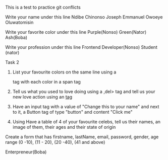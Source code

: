 This is a test to practice git conflicts

Write your name under this line
Ndibe Chinonso
Joseph Emmanuel
Owoeye Oluwatomisin


Write your favorite color under this line
Purple(Nonso)
Green(Nator)
Ash(Boba)



Write your profession under this line
Frontend Developer(Nonso)
Student (nator)

Task 2

1. List your favourite colors on the same line using a <p> tag with each color in a span tag

2. Tell us what you used to love doing using a ,del> tag and tell us your new love action using an <ins> tag

3. Have an input tag with a value of "Change this to your name" and next to it, a Button tag of type "button" and content "Click me"

4. Using
   Have a table of 4 of your favourite celebs, tell us their names, an image of them, their ages and their state of origin

Create a form that has firstname, lastName, email, password, gender, age range (0 -10), (11 - 20), (20 -40), (41 and above)

Enterpreneur(Boba)